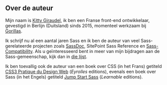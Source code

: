 
## Over de auteur

Mijn naam is [Kitty Giraudel](https://kittygiraudel.com), ik ben een Franse front-end ontwikkelaar, gevestigd in Berlijn (Duitsland) sinds 2015, momenteel werkzaam bij [Gorillas](https://gorillas.io/).

Ik schrijf nu al een aantal jaren Sass en ik ben de auteur van veel Sass-gerelateerde projecten zoals [SassDoc](http://sassdoc.com), SitePoint Sass Reference en [Sass-Compatibility](https://kittygiraudel.github.io/sass-compatibility/). Als u geïnteresseerd bent in meer van mijn bijdragen aan de Sass-gemeenschap, kijk dan in [die lijst](https://github.com/KittyGiraudel/awesome-sass).

Ik ben toevallig ook de auteur van een boek over CSS (in het Frans) getiteld [CSS3 Pratique du Design Web](https://www.eyrolles.com/Informatique/Livre/css3-9782212678963/) (*Eyrolles* editions), evenals een boek over Sass (in het Engels) getiteld [Jump Start Sass](https://learnable.com/books/jump-start-sass) (*Learnable* editions).
